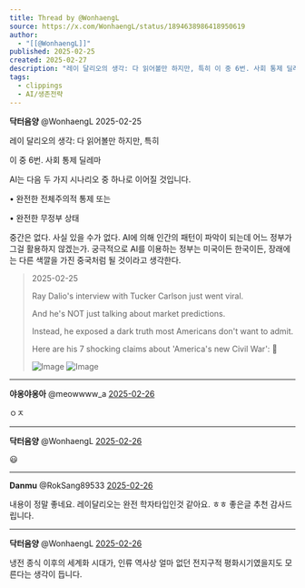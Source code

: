 ```yaml
---
title: Thread by @WonhaengL
source: https://x.com/WonhaengL/status/1894638986418950619
author:
  - "[[@WonhaengL]]"
published: 2025-02-25
created: 2025-02-27
description: "레이 달리오의 생각: 다 읽어볼만 하지만, 특히 이 중 6번. 사회 통제 딜레마 AI는 다음 두 가지 시나리오 중 하나로 이어질 것입니다. • 완전한 전체주의적 통제 또는 • 완전한 무정부 상태 중간은 없다. 사실 있을 수가 없다. AI에"
tags:
  - clippings
  - AI/생존전략
---
```

**닥터음양** @WonhaengL 2025-02-25

레이 달리오의 생각: 다 읽어볼만 하지만, 특히

이 중 6번. 사회 통제 딜레마

AI는 다음 두 가지 시나리오 중 하나로 이어질 것입니다.

• 완전한 전체주의적 통제 또는

• 완전한 무정부 상태

중간은 없다. 사실 있을 수가 없다. AI에 의해 인간의 패턴이 파악이 되는데 어느 정부가 그걸 활용하지 않겠는가. 궁극적으로 AI를 이용하는 정부는 미국이든 한국이든, 장래에는 다른 색깔을 가진 중국처럼 될 것이라고 생각한다.

> 2025-02-25
> 
> Ray Dalio's interview with Tucker Carlson just went viral.
> 
> And he's NOT just talking about market predictions.
> 
> Instead, he exposed a dark truth most Americans don't want to admit.
> 
> Here are his 7 shocking claims about 'America's new Civil War': 🧵
> 
> ![Image](https://pbs.twimg.com/media/Gko9s6fa8AAmDj-?format=png&name=large) ![Image](https://pbs.twimg.com/media/Gko9tRHbkAMXFnw?format=png&name=large)

---

**야옹야옹아** @meowwww\_a [2025-02-26](https://x.com/meowwww_a/status/1894659764606701955)

ㅇㅈ

---

**닥터음양** @WonhaengL [2025-02-26](https://x.com/WonhaengL/status/1894670598305108056)

😃

---

**Danmu** @RokSang89533 [2025-02-26](https://x.com/RokSang89533/status/1894648154576097649)

내용이 정말 좋네요. 레이달리오는 완전 학자타입인것 같아요. ㅎㅎ 좋은글 추천 감사드립니다.

---

**닥터음양** @WonhaengL [2025-02-26](https://x.com/WonhaengL/status/1894670959178920375)

냉전 종식 이후의 세계화 시대가, 인류 역사상 얼마 없던 전지구적 평화시기였을지도 모른다는 생각이 듭니다.
